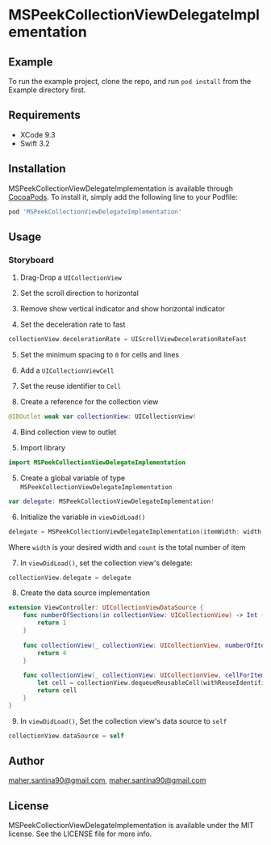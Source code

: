 # MSPeekCollectionViewDelegateImplementation



## Example

To run the example project, clone the repo, and run `pod install` from the Example directory first.

## Requirements

- XCode 9.3
- Swift 3.2

## Installation

MSPeekCollectionViewDelegateImplementation is available through [CocoaPods](https://cocoapods.org). To install
it, simply add the following line to your Podfile:

```ruby
pod 'MSPeekCollectionViewDelegateImplementation'
```

## Usage

### Storyboard
1. Drag-Drop a `UICollectionView`

2. Set the scroll direction to horizontal

3. Remove show vertical indicator and show horizontal indicator

4. Set the deceleration rate to fast
```swift
collectionView.decelerationRate = UIScrollViewDecelerationRateFast
```

5. Set the minimum spacing to `0` for cells and lines

2. Add a `UICollectionViewCell`

3. Set the reuse identifier to `Cell`

4. Create a reference for the collection view
```swift
@IBOutlet weak var collectionView: UICollectionView!
```

4. Bind collection view to outlet

5. Import library
```swift
import MSPeekCollectionViewDelegateImplementation
```

5. Create a global variable of type `MSPeekCollectionViewDelegateImplementation`
```swift
var delegate: MSPeekCollectionViewDelegateImplementation!
```

6. Initialize the variable in `viewDidLoad()`
```swift
delegate = MSPeekCollectionViewDelegateImplementation(itemWidth: width, itemsCount: count)
```
Where `width` is your desired width and `count` is the total number of item

7. In `viewDidLoad()`, set the collection view's delegate:
```swift
collectionView.delegate = delegate
```
8. Create the data source implementation
```swift
extension ViewController: UICollectionViewDataSource {
    func numberOfSections(in collectionView: UICollectionView) -> Int {
        return 1
    }
    
    func collectionView(_ collectionView: UICollectionView, numberOfItemsInSection section: Int) -> Int {
        return 4
    }
    
    func collectionView(_ collectionView: UICollectionView, cellForItemAt indexPath: IndexPath) -> UICollectionViewCell {
        let cell = collectionView.dequeueReusableCell(withReuseIdentifier: "Cell", for: indexPath)
        return cell
    }
}
```

9. In `viewDidLoad()`, Set the collection view's data source to `self`
```swift
collectionView.dataSource = self
```

## Author

maher.santina90@gmail.com, maher.santina90@gmail.com

## License

MSPeekCollectionViewDelegateImplementation is available under the MIT license. See the LICENSE file for more info.
